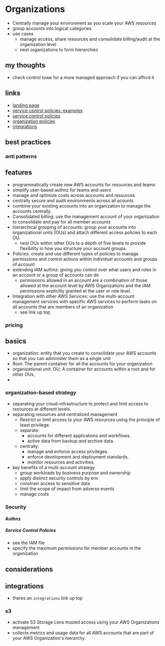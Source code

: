 # Organizations

- Centrally manage your environment as you scale your AWS resources
- group accounts into logical categories
- use cases
  - manage access, share resources and consolidate billing/audit at the organization level
  - nest organizations to form hierarchies

## my thoughts

- check control towe for a more managed approach if you can afford it

## links

- [landing page](https://aws.amazon.com/organizations/?did=ap_card&trk=ap_card)
- [service control policies: examples](https://docs.aws.amazon.com/organizations/latest/userguide/orgs_manage_policies_example-scps.html)
- [service control policies](https://docs.aws.amazon.com/organizations/latest/userguide/orgs_manage_policies_scps.html)
- [organization policies](https://docs.aws.amazon.com/organizations/latest/userguide/orgs_manage_policies.html)
- [integrations](https://docs.aws.amazon.com/organizations/latest/userguide/orgs_integrate_services_list.html)

## best practices

### anti patterns

## features

- programmatically create new AWS accounts for resources and teams
- simplify user-based authnz for teams and users
- manage and optimize costs across accounts and resources
- centrally secure and audit environments across all acounts
- combine your existing accounts into an organization to manage the accounts centrally.
- Consolidated billing: use the management account of your organization to consolidate and pay for all member accounts
- hierarchical grouping of accounts: group your accounts into organizational units (OUs) and attach different access policies to each OU.
  - nest OUs within other OUs to a depth of five levels to provide flexibility in how you structure your account groups.
- Policies: create and use different types of policies to manage permissions and control actions within individual accounts and groups of account
- extending IAM authnz: giving you control over what users and roles in an account or a group of accounts can do
  - permissions allowed in an account are a combination of those allowed at the account level by AWS Organizations and the IAM permissions explicitly granted at the user or role level.
- Integration with other AWS Services: use the multi-account management services with specific AWS services to perform tasks on all accounts that are members of an organization
  - see link up top

### pricing

## basics

- organization: entity that you create to consolidate your AWS accounts so that you can administer them as a single unit
- Root: The parent container for all the accounts for your organization
- organizational unit: OU; A container for accounts within a root and for other OUs,
-

### organization-based strategy

- separating your cloud-infrastructure to protect and limit access to resources at different levels.
- separating resources and centralized management
  - Restrict or limit access to your AWS resources using the principle of least privilege.
  - separate:
    - accounts for different applications and workflows.
    - active data from backup and archive data.
  - centrally:
    - manage and enforce access privileges.
    - enforce development and deployment standards.
    - monitor resources and activities.
- key benefits of a multi-account strategy
  - group workloads by business purpose and ownership
  - apply distinct security controls by env
  - constrain access to sensitive data
  - limit the scope of impact from adverse events
  - manage costs

### Security

#### Authnz

##### Service Control Policies

- see the IAM file
- specify the maximum permissions for member accounts in the organization

## considerations

## integrations

- theres an `integrations` link up top

### s3

- activate S3 Storage Lens trusted access using your AWS Organizations management
- collects metrics and usage data for all AWS accounts that are part of your AWS Organization's hierarchy.
